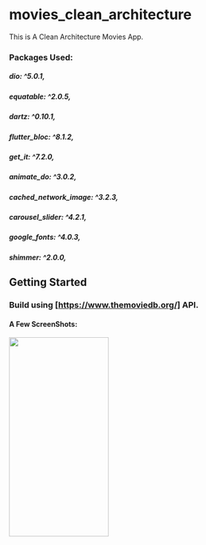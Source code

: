 # movies_clean_architecture

This is A Clean Architecture Movies App.
### Packages Used:
##### dio: ^5.0.1,
##### equatable: ^2.0.5,
##### dartz: ^0.10.1,
##### flutter_bloc: ^8.1.2,
##### get_it: ^7.2.0,
##### animate_do: ^3.0.2,
##### cached_network_image: ^3.2.3,
##### carousel_slider: ^4.2.1,
##### google_fonts: ^4.0.3,
##### shimmer: ^2.0.0,

## Getting Started
### Build using [https://www.themoviedb.org/] API.

#### A Few ScreenShots:
  
<img src="https://user-images.githubusercontent.com/85020587/227742504-892091fe-e34d-459f-82c1-efa57c431717.png" width="200" height="400" />
